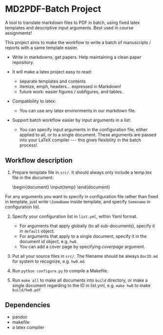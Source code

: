 MD2PDF-Batch Project
====

A tool to translate markdown files to PDF in batch, using fixed latex templates and descriptive input arguments. Best used in course assignments!

This project aims to make the workflow to write a batch of manuscripts / reports with a same template easier.

- Write in markdowns, get papers. Help maintaining a clean paper
  repository.

- It will make a latex project easy to read: 
  - separate templates and contents
  - itemize, emph, headers... expressed in Markdown!
  - future work: easier figures / subfigures, and tables.

- Compatibility to latex:
  - You can use any latex environments in our markdown file.

- Support batch workflow easier by input arguments in a list:
  - You can specify input arguments in the configuration file, either applied to all, or to a single document. These arguments are passed into your LaTeX compiler --- this gives flexibility in the batch process!


Workflow description
----

1. Prepare template file in ```src/```. It should always only include a temp.tex file in the document:

    \begin{document}
    \input{temp}
    \end{document}

  For any arguments you want to specify in configuration file rather
  than fixed in template, just write ```\SomeName``` inside template,
  and specify ```Somename``` in configuration list.

2. Specify your configuration list in ```list.yml```, within Yaml format.
    - For arguments that apply globally (to all sub-documents), specify it in ```default``` object.
    - For arguments that apply to a single document, specify it in the document id object, e.g. ```hw0```.
    - You can add a cover page by specifying *coverpage* argument.


3. Put all your source files in ```src/```. The filename should be always ```DocID.md``` for system to recognize, e.g. ```hw0.md```.
4. Run ```python configure.py``` to compile a Makefile.
5. Run ```make all``` to make all documents into ```build``` directory, or make a single document regarding to the ID in list.yml, e.g. ```make hw0``` to make ```build/hw0.pdf```
    

Dependencies
----
- pandoc
- makefile
- a latex compiler

